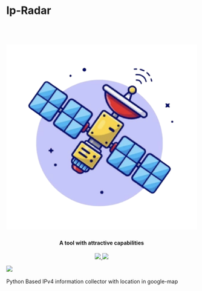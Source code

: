 # Ip-Radar

<h1 align="center">
  <br>
  <a href="https://github.com/Imperialrecker/Ip-Radar"><img src="https://github.com/Imperialrecker/Ip-Radar/blob/main/Ip%20Radar/icon.png" alt="Ip-Radar icon"></a>

</h1>

<h4 align="center">A tool with attractive capabilities</h4>

<p align="center">
  <a href="http://python.org">
    <img src="https://img.shields.io/badge/python-v3-blue">
  </a>
  
  <a href="https://www.linux.org/">
    <img src="https://img.shields.io/badge/platform-Linux-red">
  </a>
</p>
<a href="https://www.microsoft.com/de-de/">
    <img src="https://img.shields.io/badge/platform-Linux-red">
  </a>
</p>



Python Based IPv4 information collector with location in google-map
